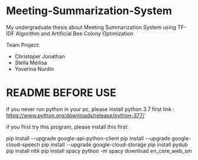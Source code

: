 # Meeting-Summarization-System
My undergraduate thesis about Meeting Summarization System using TF-IDF Algorithm and Artificial Bee Colony Optimization

Team Project: 
- Christoper Jonathan
- Stella Meilisa
- Yoverina Nurdin

# README BEFORE USE
if you never run python in your pc, please install python 3.7 first
link : https://www.python.org/downloads/release/python-377/

if you first try this program, please install this first:

pip install --upgrade google-api-python-client
pip install --upgrade google-cloud-speech
pip install --upgrade google-cloud-storage
pip install pydub
pip install nltk
pip install spacy
python -m spacy download en_core_web_sm
